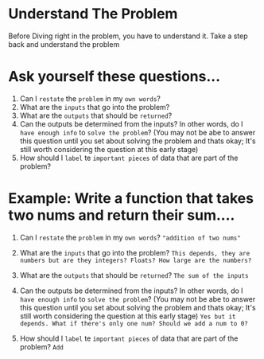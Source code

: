 # Understand The Problem

Before Diving right in the problem, you have to understand it.
Take a step back and understand the problem

# Ask yourself these questions...
1. Can I `restate` the `problem` in my `own words`?
2. What are the `inputs` that go into the problem?
3. What are the `outputs` that should be `returned`?
4. Can the outputs be determined from the inputs? In other words, do I `have enough info` to `solve the problem`? (You may not be abe to answer this question until you set about solving the problem and thats okay; It's still worth considering the question at this early stage)
5. How should I `label` te `important pieces` of data that are part of the problem?

# Example: Write a function that takes two nums and return their sum....
1. Can I `restate` the `problem` in my `own words`?
`"addition of two nums"`

2. What are the `inputs` that go into the problem?
`This depends, they are numbers but are they integers? Floats? How large are the numbers?`

3. What are the `outputs` that should be `returned`?
`The sum of the inputs`

4. Can the outputs be determined from the inputs? In other words, do I `have enough info` to `solve the problem`? (You may not be abe to answer this question until you set about solving the problem and thats okay; It's still worth considering the question at this early stage)
`Yes but it depends. What if there's only one num? Should we add a num to 0?`

5. How should I `label` te `important pieces` of data that are part of the problem?
`Add`
